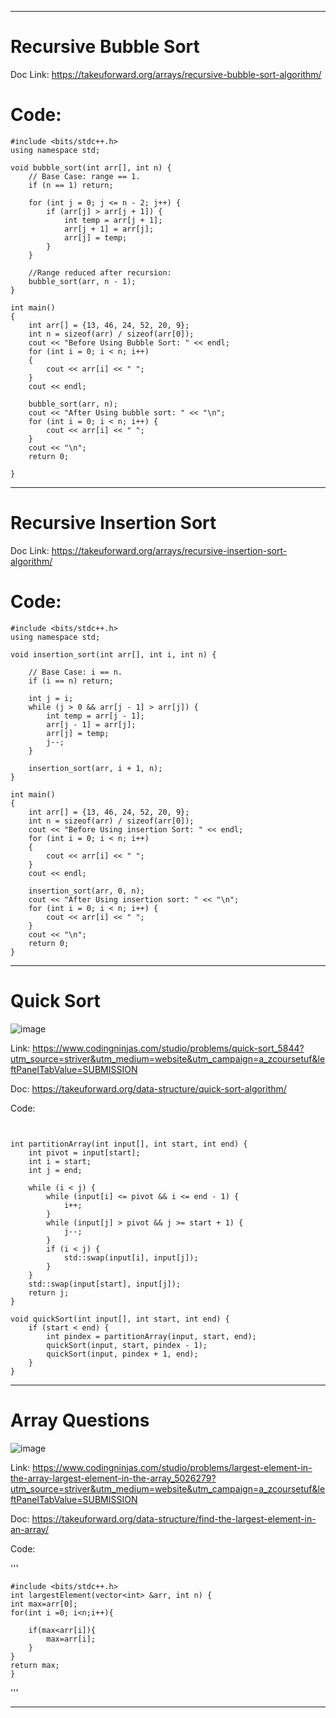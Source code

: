 ---------------------------------------------------------------------------------------------------------------------
# Recursive Bubble Sort

Doc Link: https://takeuforward.org/arrays/recursive-bubble-sort-algorithm/

# Code:

```
#include <bits/stdc++.h>
using namespace std;

void bubble_sort(int arr[], int n) {
    // Base Case: range == 1.
    if (n == 1) return;

    for (int j = 0; j <= n - 2; j++) {
        if (arr[j] > arr[j + 1]) {
            int temp = arr[j + 1];
            arr[j + 1] = arr[j];
            arr[j] = temp;
        }
    }

    //Range reduced after recursion:
    bubble_sort(arr, n - 1);
}

int main()
{
    int arr[] = {13, 46, 24, 52, 20, 9};
    int n = sizeof(arr) / sizeof(arr[0]);
    cout << "Before Using Bubble Sort: " << endl;
    for (int i = 0; i < n; i++)
    {
        cout << arr[i] << " ";
    }
    cout << endl;

    bubble_sort(arr, n);
    cout << "After Using bubble sort: " << "\n";
    for (int i = 0; i < n; i++) {
        cout << arr[i] << " ";
    }
    cout << "\n";
    return 0;

}
```
--------------------------------------------------------------------------------------------------------------------------

# Recursive Insertion Sort

Doc Link: https://takeuforward.org/arrays/recursive-insertion-sort-algorithm/

# Code:

```
#include <bits/stdc++.h>
using namespace std;

void insertion_sort(int arr[], int i, int n) {

    // Base Case: i == n.
    if (i == n) return;

    int j = i;
    while (j > 0 && arr[j - 1] > arr[j]) {
        int temp = arr[j - 1];
        arr[j - 1] = arr[j];
        arr[j] = temp;
        j--;
    }

    insertion_sort(arr, i + 1, n);
}

int main()
{
    int arr[] = {13, 46, 24, 52, 20, 9};
    int n = sizeof(arr) / sizeof(arr[0]);
    cout << "Before Using insertion Sort: " << endl;
    for (int i = 0; i < n; i++)
    {
        cout << arr[i] << " ";
    }
    cout << endl;

    insertion_sort(arr, 0, n);
    cout << "After Using insertion sort: " << "\n";
    for (int i = 0; i < n; i++) {
        cout << arr[i] << " ";
    }
    cout << "\n";
    return 0;
}
```
----------------------------------------------------------------------------------------------------

# Quick Sort 
![image](https://github.com/SpandanM110/DSA-kickstart/assets/95229740/1b9713c4-3c94-4ee0-8924-43a1fce49bb8)

Link: https://www.codingninjas.com/studio/problems/quick-sort_5844?utm_source=striver&utm_medium=website&utm_campaign=a_zcoursetuf&leftPanelTabValue=SUBMISSION

Doc: https://takeuforward.org/data-structure/quick-sort-algorithm/



Code:
```


int partitionArray(int input[], int start, int end) {
    int pivot = input[start];
    int i = start;
    int j = end;

    while (i < j) {
        while (input[i] <= pivot && i <= end - 1) {
            i++;
        }
        while (input[j] > pivot && j >= start + 1) {
            j--;
        }
        if (i < j) {
            std::swap(input[i], input[j]);
        }
    }
    std::swap(input[start], input[j]);
    return j;
}

void quickSort(int input[], int start, int end) {
    if (start < end) {
        int pindex = partitionArray(input, start, end);
        quickSort(input, start, pindex - 1);
        quickSort(input, pindex + 1, end);
    }
}

```
----------------------------------------------------------------------------------------------------------

# Array Questions

![image](https://github.com/SpandanM110/DSA-kickstart/assets/95229740/d8943403-dcba-47e6-9279-0cf702fb33db)

Link: https://www.codingninjas.com/studio/problems/largest-element-in-the-array-largest-element-in-the-array_5026279?utm_source=striver&utm_medium=website&utm_campaign=a_zcoursetuf&leftPanelTabValue=SUBMISSION


Doc: https://takeuforward.org/data-structure/find-the-largest-element-in-an-array/


Code:

'''

    #include <bits/stdc++.h> 
    int largestElement(vector<int> &arr, int n) {
    int max=arr[0];
    for(int i =0; i<n;i++){
        
        if(max<arr[i]){
            max=arr[i];
        }
    }
    return max;   
    }

'''

------------------------------------------------------------------------------------------------------------------------















